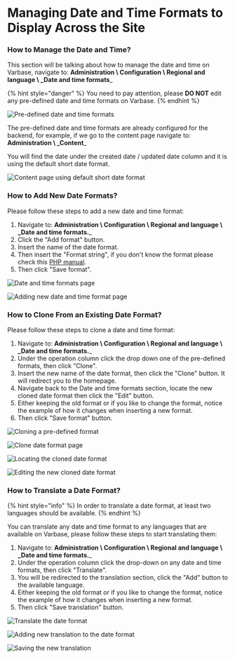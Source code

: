 # Managing Date and Time Formats to Display Across the Site

### How to Manage the Date and Time?

This section will be talking about how to manage the date and time on Varbase, navigate to: **Administration \ Configuration \ Regional and language \ \_Date and time formats**\_

{% hint style="danger" %}
You need to pay attention, please **DO NOT** edit any pre-defined date and time formats on Varbase.
{% endhint %}

![Pre-defined date and time formats](<../../.gitbook/assets/image (20).png>)

The pre-defined date and time formats are already configured for the backend, for example, if we go to the content page navigate to: **Administration \ \_Content**\_

You will find the date under the created date / updated date column and it is using the default short date format.

![Content page using default short date format](<../../.gitbook/assets/image (21).png>)

### How to Add New Date Formats?

Please follow these steps to add a new date and time format:

1. Navigate to: **Administration \ Configuration \ Regional and language \ \_Date and time formats.**\_
2. Click the "Add format" button.
3. Insert the name of the date format.
4. Then insert the "Format string", if you don't know the format please check this [PHP manual](https://www.php.net/manual/en/function.date.php).
5. Then click "Save format".

![Date and time formats page](<../../.gitbook/assets/image (22).png>)

![Adding new date and time format page](<../../.gitbook/assets/image (23).png>)

### **How to Clone From an Existing Date Format?**

Please follow these steps to clone a date and time format:

1. Navigate to: **Administration \ Configuration \ Regional and language \ \_Date and time formats.**\_
2. Under the operation column click the drop down one of the pre-defined formats, then click "Clone".
3. Insert the new name of the date format, then click the "Clone" button. It will redirect you to the homepage.
4. Navigate back to the Date and time formats section, locate the new cloned date format then click the "Edit" button.
5. Either keeping the old format or if you like to change the format, notice the example of how it changes when inserting a new format.
6. Then click "Save format" button.

![Cloning a pre-defined format](<../../.gitbook/assets/image (24).png>)

![Clone date format page](<../../.gitbook/assets/image (25).png>)

![Locating the cloned date format](<../../.gitbook/assets/image (26).png>)

![Editing the new cloned date format](<../../.gitbook/assets/image (28).png>)

### How to Translate a Date Format?

{% hint style="info" %}
In order to translate a date format, at least two languages should be available.
{% endhint %}

You can translate any date and time format to any languages that are available on Varbase, please follow these steps to start translating them:

1. Navigate to: **Administration \ Configuration \ Regional and language \ \_Date and time formats.**\_
2. Under the operation column click the drop-down on any date and time formats, then click "Translate".
3. You will be redirected to the translation section, click the "Add" button to the available language.
4. Either keeping the old format or if you like to change the format, notice the example of how it changes when inserting a new format.
5. Then click "Save translation" button.

![Translate the date format](<../../.gitbook/assets/image (29).png>)

![Adding new translation to the date format](<../../.gitbook/assets/image (30).png>)

![Saving the new translation](<../../.gitbook/assets/image (31).png>)
